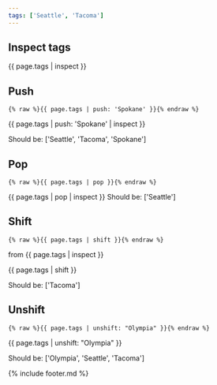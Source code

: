 ```yaml
---
tags: ['Seattle', 'Tacoma']
---
```


## Inspect tags

{{ page.tags | inspect }}

## Push

```liquid
{% raw %}{{ page.tags | push: 'Spokane' }}{% endraw %}
```

{{ page.tags | push: 'Spokane' | inspect }}

Should be: ['Seattle', 'Tacoma', 'Spokane']

## Pop

```liquid
{% raw %}{{ page.tags | pop }}{% endraw %}
```

{{ page.tags | pop | inspect }}
Should be: ['Seattle']

## Shift

```liquid
{% raw %}{{ page.tags | shift }}{% endraw %}
```
from {{ page.tags | inspect }}

{{ page.tags | shift }}

Should be: ['Tacoma']

## Unshift

```liquid
{% raw %}{{ page.tags | unshift: "Olympia" }}{% endraw %}
```

{{ page.tags | unshift: "Olympia" }}

Should be: ['Olympia', 'Seattle', 'Tacoma']

{% include footer.md %}
